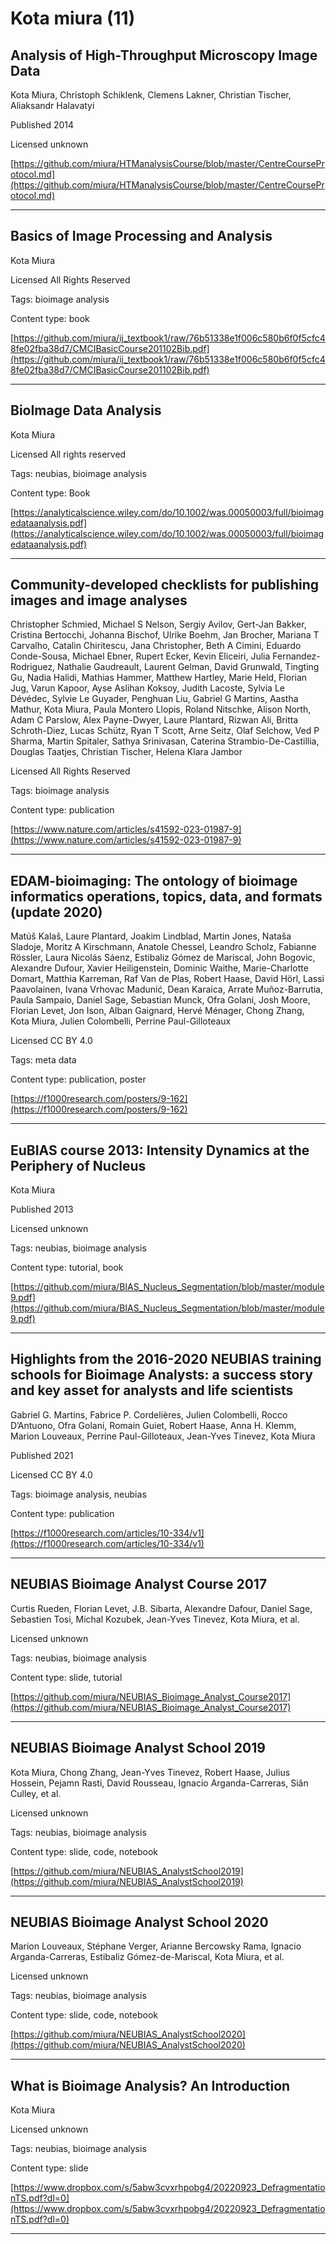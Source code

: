 # Kota miura (11)
## Analysis of High-Throughput Microscopy Image Data

Kota Miura, Christoph Schiklenk, Clemens Lakner, Christian Tischer, Aliaksandr Halavatyi

Published 2014

Licensed unknown



[https://github.com/miura/HTManalysisCourse/blob/master/CentreCourseProtocol.md](https://github.com/miura/HTManalysisCourse/blob/master/CentreCourseProtocol.md)


---

## Basics of Image Processing and Analysis

Kota Miura

Licensed All Rights Reserved



Tags: bioimage analysis

Content type: book

[https://github.com/miura/ij_textbook1/raw/76b51338e1f006c580b6f0f5cfc48fe02fba38d7/CMCIBasicCourse201102Bib.pdf](https://github.com/miura/ij_textbook1/raw/76b51338e1f006c580b6f0f5cfc48fe02fba38d7/CMCIBasicCourse201102Bib.pdf)


---

## BioImage Data Analysis

Kota Miura

Licensed All rights reserved



Tags: neubias, bioimage analysis

Content type: Book

[https://analyticalscience.wiley.com/do/10.1002/was.00050003/full/bioimagedataanalysis.pdf](https://analyticalscience.wiley.com/do/10.1002/was.00050003/full/bioimagedataanalysis.pdf)


---

## Community-developed checklists for publishing images and image analyses

Christopher Schmied, Michael S Nelson, Sergiy Avilov, Gert-Jan Bakker, Cristina Bertocchi, Johanna Bischof, Ulrike Boehm, Jan Brocher, Mariana T Carvalho, Catalin Chiritescu, Jana Christopher, Beth A Cimini, Eduardo Conde-Sousa, Michael Ebner, Rupert Ecker, Kevin Eliceiri, Julia Fernandez-Rodriguez, Nathalie Gaudreault, Laurent Gelman, David Grunwald, Tingting Gu, Nadia Halidi, Mathias Hammer, Matthew Hartley, Marie Held, Florian Jug, Varun Kapoor, Ayse Aslihan Koksoy, Judith Lacoste, Sylvia Le Dévédec, Sylvie Le Guyader, Penghuan Liu, Gabriel G Martins, Aastha Mathur, Kota Miura, Paula Montero Llopis, Roland Nitschke, Alison North, Adam C Parslow, Alex Payne-Dwyer, Laure Plantard, Rizwan Ali, Britta Schroth-Diez, Lucas Schütz, Ryan T Scott, Arne Seitz, Olaf Selchow, Ved P Sharma, Martin Spitaler, Sathya Srinivasan, Caterina Strambio-De-Castillia, Douglas Taatjes, Christian Tischer, Helena Klara Jambor

Licensed All Rights Reserved



Tags: bioimage analysis

Content type: publication

[https://www.nature.com/articles/s41592-023-01987-9](https://www.nature.com/articles/s41592-023-01987-9)


---

## EDAM-bioimaging: The ontology of bioimage informatics operations, topics, data, and formats (update 2020)

Matúš Kalaš, Laure Plantard, Joakim Lindblad, Martin Jones, Nataša Sladoje, Moritz A Kirschmann, Anatole Chessel, Leandro Scholz, Fabianne Rössler, Laura Nicolás Sáenz, Estibaliz Gómez de Mariscal, John Bogovic, Alexandre Dufour, Xavier Heiligenstein, Dominic Waithe, Marie-Charlotte Domart, Matthia Karreman, Raf Van de Plas, Robert Haase, David Hörl, Lassi Paavolainen, Ivana Vrhovac Madunić, Dean Karaica, Arrate Muñoz-Barrutia, Paula Sampaio, Daniel Sage, Sebastian Munck, Ofra Golani, Josh Moore, Florian Levet, Jon Ison, Alban Gaignard, Hervé Ménager, Chong Zhang, Kota Miura, Julien Colombelli, Perrine Paul-Gilloteaux

Licensed CC BY 4.0



Tags: meta data

Content type: publication, poster

[https://f1000research.com/posters/9-162](https://f1000research.com/posters/9-162)


---

## EuBIAS course 2013: Intensity Dynamics at the Periphery of Nucleus

Kota Miura

Published 2013

Licensed unknown



Tags: neubias, bioimage analysis

Content type: tutorial, book

[https://github.com/miura/BIAS_Nucleus_Segmentation/blob/master/module9.pdf](https://github.com/miura/BIAS_Nucleus_Segmentation/blob/master/module9.pdf)


---

## Highlights from the 2016-2020 NEUBIAS training schools for Bioimage Analysts: a success story and key asset for analysts and life scientists

Gabriel G. Martins, Fabrice P. Cordelières, Julien Colombelli, Rocco D’Antuono, Ofra Golani, Romain Guiet, Robert Haase, Anna H. Klemm, Marion Louveaux, Perrine Paul-Gilloteaux, Jean-Yves Tinevez, Kota Miura

Published 2021

Licensed CC BY 4.0



Tags: bioimage analysis, neubias

Content type: publication

[https://f1000research.com/articles/10-334/v1](https://f1000research.com/articles/10-334/v1)


---

## NEUBIAS Bioimage Analyst Course 2017

Curtis Rueden, Florian Levet, J.B. Sibarta, Alexandre Dafour, Daniel Sage, Sebastien Tosi, Michal Kozubek, Jean-Yves Tinevez, Kota Miura, et al.

Licensed unknown



Tags: neubias, bioimage analysis

Content type: slide, tutorial

[https://github.com/miura/NEUBIAS_Bioimage_Analyst_Course2017](https://github.com/miura/NEUBIAS_Bioimage_Analyst_Course2017)


---

## NEUBIAS Bioimage Analyst School 2019

Kota Miura, Chong Zhang, Jean-Yves Tinevez, Robert Haase, Julius Hossein, Pejamn Rasti, David Rousseau, Ignacio Arganda-Carreras, Siân Culley, et al.

Licensed unknown



Tags: neubias, bioimage analysis

Content type: slide, code, notebook

[https://github.com/miura/NEUBIAS_AnalystSchool2019](https://github.com/miura/NEUBIAS_AnalystSchool2019)


---

## NEUBIAS Bioimage Analyst School 2020

Marion Louveaux, Stéphane Verger, Arianne Bercowsky Rama, Ignacio Arganda-Carreras, Estibaliz Gómez-de-Mariscal, Kota Miura, et al.

Licensed unknown



Tags: neubias, bioimage analysis

Content type: slide, code, notebook

[https://github.com/miura/NEUBIAS_AnalystSchool2020](https://github.com/miura/NEUBIAS_AnalystSchool2020)


---

## What is Bioimage Analysis? An Introduction

Kota Miura

Licensed unknown



Tags: neubias, bioimage analysis

Content type: slide

[https://www.dropbox.com/s/5abw3cvxrhpobg4/20220923_DefragmentationTS.pdf?dl=0](https://www.dropbox.com/s/5abw3cvxrhpobg4/20220923_DefragmentationTS.pdf?dl=0)


---

